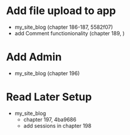 
# Add file upload to app
- my_site_blog (chapter 186-187, 5582f07)
- add Comment functionionality (chapter 189, )


# Add Admin
- my_site_blog (chapter 196)

# Read Later Setup
- my_site_blog 
    * chapter 197, 4ba9686 
    * add sessions in chapter 198
